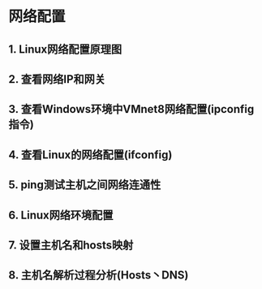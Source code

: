# 网络配置



## 1. Linux网络配置原理图



## 2. 查看网络IP和网关



## 3. 查看Windows环境中VMnet8网络配置(ipconfig指令)



## 4. 查看Linux的网络配置(ifconfig)



## 5. ping测试主机之间网络连通性



## 6. Linux网络环境配置



## 7. 设置主机名和hosts映射



## 8. 主机名解析过程分析(Hosts丶DNS)




